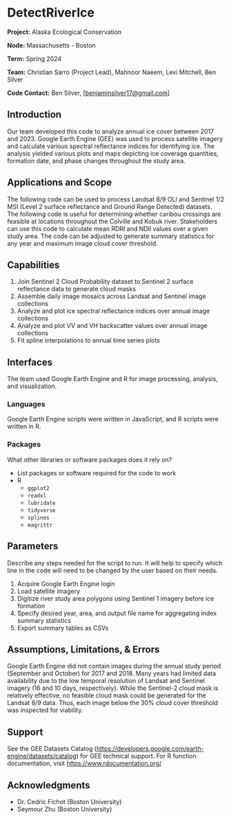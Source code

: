 # DetectRiverIce
**Project:** Alaska Ecological Conservation   

**Node:** Massachusetts - Boston  

**Term:** Spring 2024  

**Team:** Christian Sarro (Project Lead), Mahnoor Naeem, Levi Mitchell, Ben Silver  

**Code Contact:** Ben Silver, [benjaminsilver17@gmail.com]       

## Introduction  
Our team developed this code to analyze annual ice cover between 2017 and 2023. Google Earth
Engine (GEE) was used to process satellite imagery and calculate various spectral reflectance
indices for identifying ice. The analysis yielded various plots and maps depicting ice coverage
quantities, formation date, and phase changes throughout the study area.

## Applications and Scope   
The following code can be used to process Landsat 8/9 OLI and Sentinel 1/2 MSI (Level 2 surface
reflectance and Ground Range Detected) datasets. The following code is useful for determining
whether caribou crossings are feasible at locations throughout the Colville and Kobuk river.
Stakeholders can use this code to calculate mean RDRI and NDII values over a given study area. The
code can be adjusted to generate summary statistics for any year and maximum image cloud cover
threshold.

## Capabilities
1. Join Sentinel 2 Cloud Probability dataset to Sentinel 2 surface reflectance data to generate
cloud masks
2. Assemble daily image mosaics across Landsat and Sentinel image collections
3. Analyze and plot ice spectral reflectance indices over annual image collections
4. Analyze and plot VV and VH backscatter values over annual image collections
5. Fit spline interpolations to annual time series plots

## Interfaces 
The team used Google Earth Engine and R for image processing, analysis, and visualization.

### Languages
Google Earth Engine scripts were written in JavaScript, and R scripts were written in R.

### Packages
What other libraries or software packages does it rely on?  
- List packages or software required for the code to work
- R
    - `ggplot2`
    - `readxl`
	- `lubridate`
	- `tidyverse`
	- `splines`
	- `magrittr`

## Parameters
Describe any steps needed for the script to run. It will help to specify which line in the code will need to be changed by the user based on their needs.  

1. Acquire Google Earth Engine login
2. Load satellite imagery
3. Digitize river study area polygons using Sentinel 1 imagery before ice formation
4. Specify desired year, area, and output file name for aggregating index summary statistics 
5. Export summary tables as CSVs

## Assumptions, Limitations, & Errors
Google Earth Engine did not contain images during the annual study period (September and
October) for 2017 and 2018. Many years had limited data availability due to the low temporal
resolution of Landsat and Sentinel imagery (16 and 10 days, respectively). While the Sentinel-2
cloud mask is relatively effective, no feasible cloud mask could be generated for the Landsat 8/9
data. Thus, each image below the 30% cloud cover threshold was inspected for viability.

## Support
See the GEE Datasets Catalog (https://developers.google.com/earth-engine/datasets/catalog) for
GEE technical support. For R function documentation, visit https://www.rdocumentation.org/

## Acknowledgments
- Dr. Cedric Fichot (Boston University)
- Seymour Zhu (Boston University)

